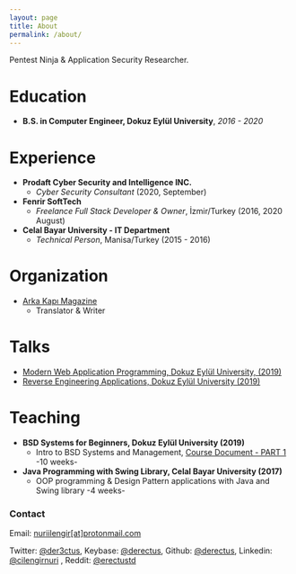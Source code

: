 ```yaml
---
layout: page
title: About
permalink: /about/
---
```


Pentest Ninja & Application Security Researcher.


#  Education    
 - **B.S. in Computer Engineer, Dokuz Eylül University**, *2016 - 2020*

# Experience    
 - **Prodaft Cyber Security and Intelligence INC.**
    - *Cyber Security Consultant* (2020, September)
 - **Fenrir SoftTech**
    - *Freelance Full Stack Developer & Owner*, İzmir/Turkey (2016, 2020 August)    
 - **Celal Bayar University - IT Department**    
    - *Technical Person*, Manisa/Turkey (2015 - 2016)
    
# Organization
 - [Arka Kapı Magazine](https://arkakapidergi.com/)
    - Translator & Writer
   
# Talks  
 - [Modern Web Application Programming, Dokuz Eylül University, (2019)](/static/docs/modern-web-application-programming_nuri-cilengir_2019.pdf)
 - [Reverse Engineering Applications, Dokuz Eylül University (2019)](/static/docs/re-applications_nuri-cilengir_2019.pdf)
  
# Teaching
 - **BSD Systems for Beginners, Dokuz Eylül University (2019)**
	 - Intro to BSD Systems and Management, [Course Document - PART 1](/static/docs/sistem-yönetimi-eğitimi-ders-dökümanı-PART_1.pdf)  -10 weeks-
 - **Java Programming with Swing Library, Celal Bayar University (2017)**
	 - OOP programming & Design Pattern applications with Java and Swing library -4 weeks-

### Contact
Email: [nuriilengir[at]protonmail.com](mailto:nuriilengir@protonmail.com)  

Twitter: [@der3ctus](https://twitter.com/der3ctus), Keybase: [@derectus](https://keybase.io/derectus), Github: [@derectus](https://github.com/derectus), Linkedin: [@cilengirnuri](https://www.linkedin.com/in/cilengirnuri/) , Reddit: [@erectustd](https://www.reddit.com/user/erectustd)
